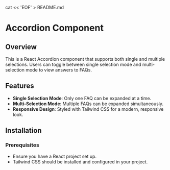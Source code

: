 cat << 'EOF' > README.md
# Accordion Component

## Overview

This is a React Accordion component that supports both single and multiple selections. Users can toggle between single selection mode and multi-selection mode to view answers to FAQs.

## Features

- **Single Selection Mode**: Only one FAQ can be expanded at a time.
- **Multi-Selection Mode**: Multiple FAQs can be expanded simultaneously.
- **Responsive Design**: Styled with Tailwind CSS for a modern, responsive look.

## Installation

### Prerequisites

- Ensure you have a React project set up.
- Tailwind CSS should be installed and configured in your project.
